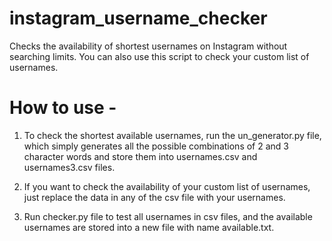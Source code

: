 # instagram_username_checker
Checks the availability of shortest usernames on Instagram without searching limits.
You can also use this script to check your custom list of usernames.

# How to use -
1. To check the shortest available usernames, run the un_generator.py file, which simply generates all the possible combinations of 2 and 3 character words and store them into usernames.csv and usernames3.csv files.

2. If you want to check the availability of your custom list of usernames, just replace the data in any of the csv file with your usernames.

3. Run checker.py file to test all usernames in csv files, and the available usernames are stored into a new file with name available.txt.
